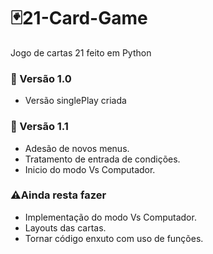 # :black_joker:21-Card-Game
Jogo de cartas 21 feito em Python
### :wrench: Versão 1.0
* Versão singlePlay criada
### :wrench: Versão 1.1
* Adesão de novos menus. 
* Tratamento de entrada de condições.
* Inicio do modo Vs Computador.
### :warning:Ainda resta fazer
* Implementação do modo Vs Computador.
* Layouts das cartas.
* Tornar código enxuto com uso de funções.

